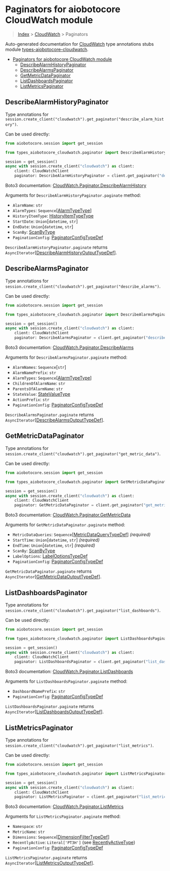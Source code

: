 <a id="paginators-for-aiobotocore-cloudwatch-module"></a>

# Paginators for aiobotocore CloudWatch module

> [Index](../README.md) > [CloudWatch](./README.md) > Paginators

Auto-generated documentation for
[CloudWatch](https://boto3.amazonaws.com/v1/documentation/api/latest/reference/services/cloudwatch.html#CloudWatch)
type annotations stubs module
[types-aiobotocore-cloudwatch](https://pypi.org/project/types-aiobotocore-cloudwatch/).

- [Paginators for aiobotocore CloudWatch module](#paginators-for-aiobotocore-cloudwatch-module)
  - [DescribeAlarmHistoryPaginator](#describealarmhistorypaginator)
  - [DescribeAlarmsPaginator](#describealarmspaginator)
  - [GetMetricDataPaginator](#getmetricdatapaginator)
  - [ListDashboardsPaginator](#listdashboardspaginator)
  - [ListMetricsPaginator](#listmetricspaginator)

<a id="describealarmhistorypaginator"></a>

## DescribeAlarmHistoryPaginator

Type annotations for
`session.create_client("cloudwatch").get_paginator("describe_alarm_history")`.

Can be used directly:

```python
from aiobotocore.session import get_session

from types_aiobotocore_cloudwatch.paginator import DescribeAlarmHistoryPaginator

session = get_session()
async with session.create_client("cloudwatch") as client:
    client: CloudWatchClient
    paginator: DescribeAlarmHistoryPaginator = client.get_paginator("describe_alarm_history")
```

Boto3 documentation:
[CloudWatch.Paginator.DescribeAlarmHistory](https://boto3.amazonaws.com/v1/documentation/api/latest/reference/services/cloudwatch.html#CloudWatch.Paginator.DescribeAlarmHistory)

Arguments for `DescribeAlarmHistoryPaginator.paginate` method:

- `AlarmName`: `str`
- `AlarmTypes`: `Sequence`\[[AlarmTypeType](./literals.md#alarmtypetype)\]
- `HistoryItemType`: [HistoryItemTypeType](./literals.md#historyitemtypetype)
- `StartDate`: `Union`\[`datetime`, `str`\]
- `EndDate`: `Union`\[`datetime`, `str`\]
- `ScanBy`: [ScanByType](./literals.md#scanbytype)
- `PaginationConfig`:
  [PaginatorConfigTypeDef](./type_defs.md#paginatorconfigtypedef)

`DescribeAlarmHistoryPaginator.paginate` returns
`AsyncIterator`\[[DescribeAlarmHistoryOutputTypeDef](./type_defs.md#describealarmhistoryoutputtypedef)\].

<a id="describealarmspaginator"></a>

## DescribeAlarmsPaginator

Type annotations for
`session.create_client("cloudwatch").get_paginator("describe_alarms")`.

Can be used directly:

```python
from aiobotocore.session import get_session

from types_aiobotocore_cloudwatch.paginator import DescribeAlarmsPaginator

session = get_session()
async with session.create_client("cloudwatch") as client:
    client: CloudWatchClient
    paginator: DescribeAlarmsPaginator = client.get_paginator("describe_alarms")
```

Boto3 documentation:
[CloudWatch.Paginator.DescribeAlarms](https://boto3.amazonaws.com/v1/documentation/api/latest/reference/services/cloudwatch.html#CloudWatch.Paginator.DescribeAlarms)

Arguments for `DescribeAlarmsPaginator.paginate` method:

- `AlarmNames`: `Sequence`\[`str`\]
- `AlarmNamePrefix`: `str`
- `AlarmTypes`: `Sequence`\[[AlarmTypeType](./literals.md#alarmtypetype)\]
- `ChildrenOfAlarmName`: `str`
- `ParentsOfAlarmName`: `str`
- `StateValue`: [StateValueType](./literals.md#statevaluetype)
- `ActionPrefix`: `str`
- `PaginationConfig`:
  [PaginatorConfigTypeDef](./type_defs.md#paginatorconfigtypedef)

`DescribeAlarmsPaginator.paginate` returns
`AsyncIterator`\[[DescribeAlarmsOutputTypeDef](./type_defs.md#describealarmsoutputtypedef)\].

<a id="getmetricdatapaginator"></a>

## GetMetricDataPaginator

Type annotations for
`session.create_client("cloudwatch").get_paginator("get_metric_data")`.

Can be used directly:

```python
from aiobotocore.session import get_session

from types_aiobotocore_cloudwatch.paginator import GetMetricDataPaginator

session = get_session()
async with session.create_client("cloudwatch") as client:
    client: CloudWatchClient
    paginator: GetMetricDataPaginator = client.get_paginator("get_metric_data")
```

Boto3 documentation:
[CloudWatch.Paginator.GetMetricData](https://boto3.amazonaws.com/v1/documentation/api/latest/reference/services/cloudwatch.html#CloudWatch.Paginator.GetMetricData)

Arguments for `GetMetricDataPaginator.paginate` method:

- `MetricDataQueries`:
  `Sequence`\[[MetricDataQueryTypeDef](./type_defs.md#metricdataquerytypedef)\]
  *(required)*
- `StartTime`: `Union`\[`datetime`, `str`\] *(required)*
- `EndTime`: `Union`\[`datetime`, `str`\] *(required)*
- `ScanBy`: [ScanByType](./literals.md#scanbytype)
- `LabelOptions`: [LabelOptionsTypeDef](./type_defs.md#labeloptionstypedef)
- `PaginationConfig`:
  [PaginatorConfigTypeDef](./type_defs.md#paginatorconfigtypedef)

`GetMetricDataPaginator.paginate` returns
`AsyncIterator`\[[GetMetricDataOutputTypeDef](./type_defs.md#getmetricdataoutputtypedef)\].

<a id="listdashboardspaginator"></a>

## ListDashboardsPaginator

Type annotations for
`session.create_client("cloudwatch").get_paginator("list_dashboards")`.

Can be used directly:

```python
from aiobotocore.session import get_session

from types_aiobotocore_cloudwatch.paginator import ListDashboardsPaginator

session = get_session()
async with session.create_client("cloudwatch") as client:
    client: CloudWatchClient
    paginator: ListDashboardsPaginator = client.get_paginator("list_dashboards")
```

Boto3 documentation:
[CloudWatch.Paginator.ListDashboards](https://boto3.amazonaws.com/v1/documentation/api/latest/reference/services/cloudwatch.html#CloudWatch.Paginator.ListDashboards)

Arguments for `ListDashboardsPaginator.paginate` method:

- `DashboardNamePrefix`: `str`
- `PaginationConfig`:
  [PaginatorConfigTypeDef](./type_defs.md#paginatorconfigtypedef)

`ListDashboardsPaginator.paginate` returns
`AsyncIterator`\[[ListDashboardsOutputTypeDef](./type_defs.md#listdashboardsoutputtypedef)\].

<a id="listmetricspaginator"></a>

## ListMetricsPaginator

Type annotations for
`session.create_client("cloudwatch").get_paginator("list_metrics")`.

Can be used directly:

```python
from aiobotocore.session import get_session

from types_aiobotocore_cloudwatch.paginator import ListMetricsPaginator

session = get_session()
async with session.create_client("cloudwatch") as client:
    client: CloudWatchClient
    paginator: ListMetricsPaginator = client.get_paginator("list_metrics")
```

Boto3 documentation:
[CloudWatch.Paginator.ListMetrics](https://boto3.amazonaws.com/v1/documentation/api/latest/reference/services/cloudwatch.html#CloudWatch.Paginator.ListMetrics)

Arguments for `ListMetricsPaginator.paginate` method:

- `Namespace`: `str`
- `MetricName`: `str`
- `Dimensions`:
  `Sequence`\[[DimensionFilterTypeDef](./type_defs.md#dimensionfiltertypedef)\]
- `RecentlyActive`: `Literal['PT3H']` (see
  [RecentlyActiveType](./literals.md#recentlyactivetype))
- `PaginationConfig`:
  [PaginatorConfigTypeDef](./type_defs.md#paginatorconfigtypedef)

`ListMetricsPaginator.paginate` returns
`AsyncIterator`\[[ListMetricsOutputTypeDef](./type_defs.md#listmetricsoutputtypedef)\].
